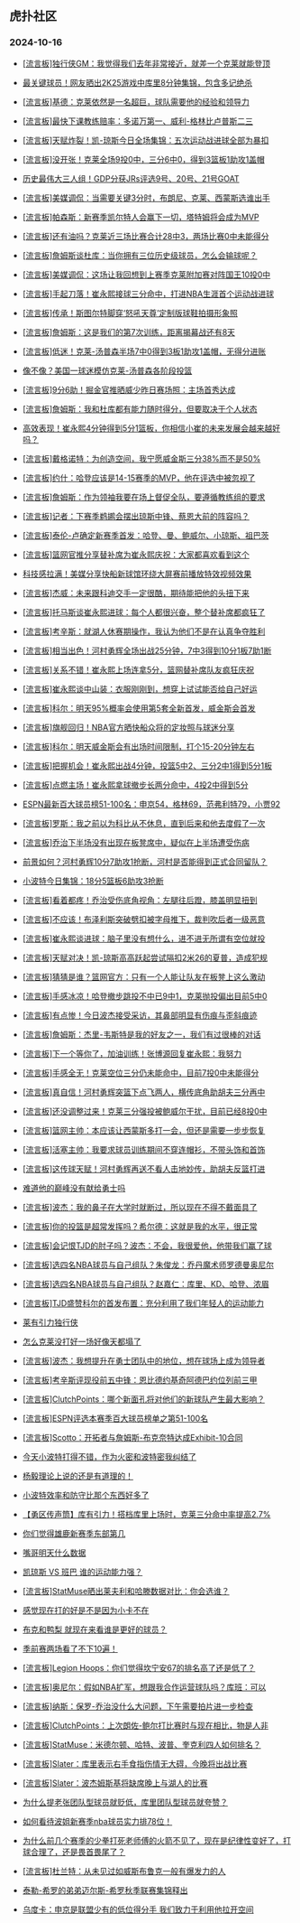 ## 虎扑社区 
### 2024-10-16

+ [[流言板]独行侠GM：我觉得我们去年非常接近，就差一个克莱就能登顶](https://bbs.hupu.com/628384636.html)

+ [最关键球员！网友晒出2K25游戏中库里8分钟集锦，包含多记绝杀](https://bbs.hupu.com/628386166.html)

+ [[流言板]基德：克莱依然是一名超巨，球队需要他的经验和领导力](https://bbs.hupu.com/628381877.html)

+ [[流言板]最快下课教练赔率：多诺万第一、威利-格林比卢普斯二三](https://bbs.hupu.com/628384718.html)

+ [[流言板]天赋炸裂！凯-琼斯今日全场集锦：五次运动战进球全部为暴扣](https://bbs.hupu.com/628379801.html)

+ [[流言板]没开张！克莱全场9投0中，三分6中0，得到3篮板1助攻1盖帽](https://bbs.hupu.com/628378090.html)

+ [历史最伟大三人组！GDP分获JRs评选9号、20号、21号GOAT](https://bbs.hupu.com/628379429.html)

+ [[流言板]美媒调侃：当需要关键3分时，布朗尼、克莱、西蒙斯选谁出手](https://bbs.hupu.com/628378860.html)

+ [[流言板]帕森斯：新赛季凯尔特人会赢下一切，塔特姆将会成为MVP](https://bbs.hupu.com/628382116.html)

+ [[流言板]还有油吗？克莱近三场比赛合计28中3，两场比赛0中未能得分](https://bbs.hupu.com/628378616.html)

+ [[流言板]詹姆斯谈杜库：当你拥有三位历史级球员，怎么会输球呢？](https://bbs.hupu.com/628380137.html)

+ [[流言板]美媒调侃：这场让我回想到上赛季克莱附加赛对阵国王10投0中](https://bbs.hupu.com/628378564.html)

+ [[流言板]手起刀落！崔永熙接球三分命中，打进NBA生涯首个运动战进球](https://bbs.hupu.com/628375478.html)

+ [[流言板]传承！斯图尔特脚穿‘怒吼天尊’定制版球鞋拍摄形象照](https://bbs.hupu.com/628381883.html)

+ [[流言板]詹姆斯：这是我们的第7次训练，距离揭幕战还有8天](https://bbs.hupu.com/628380582.html)

+ [[流言板]低迷！克莱-汤普森半场7中0得到3板1助攻1盖帽，无得分进账](https://bbs.hupu.com/628376962.html)

+ [像不像？美国一球迷模仿克莱-汤普森各阶段投篮](https://bbs.hupu.com/628386054.html)

+ [[流言板]9分6助！掘金官推晒威少昨日赛场照：主场首秀达成](https://bbs.hupu.com/628382039.html)

+ [[流言板]詹姆斯：我和杜库都有能力随时得分，但要取决于个人状态](https://bbs.hupu.com/628386448.html)

+ [高效表现！崔永熙4分钟得到5分1篮板，你相信小崔的未来发展会越来越好吗？](https://bbs.hupu.com/628377541.html)

+ [[流言板]戴格诺特：为创造空间，我宁愿威金斯三分38%而不是50%](https://bbs.hupu.com/628382653.html)

+ [[流言板]约什：哈登应该是14-15赛季的MVP，他在评选中被忽视了](https://bbs.hupu.com/628379202.html)

+ [[流言板]詹姆斯：作为领袖我要在场上督促全队，要遵循教练组的要求](https://bbs.hupu.com/628380409.html)

+ [[流言板]记者：下赛季鹈鹕会摆出琼斯中锋、蔡恩大前的阵容吗？](https://bbs.hupu.com/628386197.html)

+ [[流言板]泰伦-卢确定新赛季首发：哈登、曼、鲍威尔、小琼斯、祖巴茨](https://bbs.hupu.com/628378377.html)

+ [[流言板]篮网官推分享替补席为崔永熙庆祝：大家都喜欢看到这个](https://bbs.hupu.com/628376632.html)

+ [科技感拉满！美媒分享快船新球馆环绕大屏赛前播放特效视频效果](https://bbs.hupu.com/628378451.html)

+ [[流言板]杰威：未来跟科迪交手一定很酷，期待能把他的头扭下来](https://bbs.hupu.com/628382312.html)

+ [[流言板]托马斯谈崔永熙进球：每个人都很兴奋，整个替补席都疯狂了](https://bbs.hupu.com/628376208.html)

+ [[流言板]考辛斯：就湖人休赛期操作，我认为他们不是在认真争夺胜利](https://bbs.hupu.com/628386805.html)

+ [[流言板]相当出色！河村勇辉全场出战25分钟，7中3得到10分1板7助1断](https://bbs.hupu.com/628375153.html)

+ [[流言板]关系不错！崔永熙上场连拿5分，篮网替补席队友疯狂庆祝](https://bbs.hupu.com/628375785.html)

+ [[流言板]崔永熙谈中山装：衣服刚刚到，想穿上试试能否给自己好运](https://bbs.hupu.com/628386980.html)

+ [[流言板]科尔：明天95%概率会使用第5套全新首发，威金斯会首发](https://bbs.hupu.com/628378368.html)

+ [[流言板]旗舰回归！NBA官方晒快船众将的定妆照与球迷分享](https://bbs.hupu.com/628381967.html)

+ [[流言板]科尔：明天威金斯会有出场时间限制，打个15-20分钟左右](https://bbs.hupu.com/628386379.html)

+ [[流言板]把握机会！崔永熙出战4分钟，投篮5中2、三分2中1得到5分1板](https://bbs.hupu.com/628375548.html)

+ [[流言板]点燃主场！崔永熙拿球撤步长两分命中，4投2中得到5分](https://bbs.hupu.com/628375507.html)

+ [ESPN最新百大球员榜51-100名：申京54，格林69，范弗利特79，小贾92](https://bbs.hupu.com/628384651.html)

+ [[流言板]罗斯：我之前以为科比从不休息，直到后来和他去度假了一次](https://bbs.hupu.com/628375595.html)

+ [[流言板]乔治下半场没有出现在板凳席中，疑似在上半场遭受伤病](https://bbs.hupu.com/628375030.html)

+ [前景如何？河村勇辉10分7助攻1抢断，河村是否能得到正式合同留队？](https://bbs.hupu.com/628377324.html)

+ [小波特今日集锦：18分5篮板6助攻3抢断](https://bbs.hupu.com/628380208.html)

+ [[流言板]看着都疼！乔治受伤底角视角：左腿往后蹬，膝盖明显扭到](https://bbs.hupu.com/628375509.html)

+ [[流言板]不应该！布泽利斯突破劈扣被字母推下，裁判吹后者一级恶意](https://bbs.hupu.com/628374899.html)

+ [[流言板]崔永熙谈进球：脑子里没有想什么，进不进无所谓有空位就投](https://bbs.hupu.com/628386944.html)

+ [[流言板]天赋对决！凯-琼斯高高跃起尝试隔扣2米26的夏普，造成犯规](https://bbs.hupu.com/628377902.html)

+ [[流言板]猜猜是谁？篮网官方：只有一个人能让队友在板凳上这么激动](https://bbs.hupu.com/628376292.html)

+ [[流言板]手感冰凉！哈登撤步跳投不中已9中1，克莱抛投偏出目前5中0](https://bbs.hupu.com/628376750.html)

+ [[流言板]有点惨！今日波杰接受采访，其鼻部明显有伤痕与歪斜痕迹](https://bbs.hupu.com/628386535.html)

+ [[流言板]詹姆斯：杰里-韦斯特是我的好友之一，我们有过很棒的对话](https://bbs.hupu.com/628380225.html)

+ [[流言板]下一个等你了，加油训练！张博源回复崔永熙：我努力](https://bbs.hupu.com/628378435.html)

+ [[流言板]手感全无！克莱空位三分仍未能命中，目前7投0中未能得分](https://bbs.hupu.com/628376843.html)

+ [[流言板]真自信！河村勇辉突篮下点飞两人，横传底角助胡夫三分再中](https://bbs.hupu.com/628374851.html)

+ [[流言板]还没调整过来！克莱三分强投被鲍威尔干扰，目前已经8投0中](https://bbs.hupu.com/628377214.html)

+ [[流言板]篮网主帅：本应该让西蒙斯多打一会，但还是需要一步步恢复](https://bbs.hupu.com/628387021.html)

+ [[流言板]活塞主帅：我要求球员训练期间不穿连帽衫，不带头饰和首饰](https://bbs.hupu.com/628386868.html)

+ [[流言板]这传球天赋！河村勇辉再送不看人击地妙传，助胡夫反篮打进](https://bbs.hupu.com/628374751.html)

+ [难道他的巅峰没有献给勇士吗](https://bbs.hupu.com/628384062.html)

+ [[流言板]波杰：我的鼻子在大学时就断过，所以现在不得不戴面具了](https://bbs.hupu.com/628386875.html)

+ [[流言板]你的投篮是超常发挥吗？希尔德：这就是我的水平，很正常](https://bbs.hupu.com/628387025.html)

+ [[流言板]会记恨TJD的肘子吗？波杰：不会，我很爱他，他带我们赢了球](https://bbs.hupu.com/628387061.html)

+ [[流言板]选四名NBA球员与自己组队？朱俊龙：乔丹魔术师罗德曼奥尼尔](https://bbs.hupu.com/628387076.html)

+ [[流言板]选四名NBA球员与自己组队？赵嘉仁：库里、KD、哈登、浓眉](https://bbs.hupu.com/628387667.html)

+ [[流言板]TJD盛赞科尔的首发布置：充分利用了我们年轻人的运动能力](https://bbs.hupu.com/628387063.html)

+ [莱有引力独行侠](https://bbs.hupu.com/628386100.html)

+ [怎么克莱没打好一场好像天都塌了](https://bbs.hupu.com/628386872.html)

+ [[流言板]波杰：我想提升在勇士团队中的地位，想在球场上成为领导者](https://bbs.hupu.com/628387880.html)

+ [[流言板]考辛斯评现役前五中锋：恩比德约基奇阿德巴约位列前三甲](https://bbs.hupu.com/628387941.html)

+ [[流言板]ClutchPoints：哪个新面孔将对他们的新球队产生最大影响？](https://bbs.hupu.com/628387967.html)

+ [[流言板]ESPN评选本赛季百大球员榜单之第51-100名](https://bbs.hupu.com/628387900.html)

+ [[流言板]Scotto：开拓者与詹姆斯-布克奈特达成Exhibit-10合同](https://bbs.hupu.com/628387921.html)

+ [今天小波特打得不错，作为火密和波特密我纠结了](https://bbs.hupu.com/628387089.html)

+ [杨毅理论上说的还是有道理的！](https://bbs.hupu.com/628386917.html)

+ [小波特效率和防守比那个东西好多了](https://bbs.hupu.com/628387619.html)

+ [【勇区传声筒】库有引力！搭档库里上场时，克莱三分命中率提高2.7%](https://bbs.hupu.com/628387282.html)

+ [你们觉得雄鹿新赛季东部第几](https://bbs.hupu.com/628386812.html)

+ [嘴哥明天什么数据](https://bbs.hupu.com/628387835.html)

+ [凯琼斯 VS 班巴 谁的运动能力强？](https://bbs.hupu.com/628387827.html)

+ [[流言板]StatMuse晒出莱夫利和哈滕数据对比：你会选谁？](https://bbs.hupu.com/628387997.html)

+ [感觉现在打的好是不是因为小卡不在](https://bbs.hupu.com/628387685.html)

+ [布克和鸭梨 就现在来看谁是更好的球员？](https://bbs.hupu.com/628387654.html)

+ [季前赛两场看了不下10遍！](https://bbs.hupu.com/628387485.html)

+ [[流言板]Legion Hoops：你们觉得坎宁安67的排名高了还是低了？](https://bbs.hupu.com/628388075.html)

+ [[流言板]奥尼尔：假如NBA扩军，想跟我合作运营球队吗？库班：可以](https://bbs.hupu.com/628388149.html)

+ [[流言板]纳斯：保罗-乔治没什么大问题，下午需要拍片进一步检查](https://bbs.hupu.com/628388045.html)

+ [[流言板]ClutchPoints：上次朗佐-鲍尔打比赛时与现在相比，物是人非](https://bbs.hupu.com/628388166.html)

+ [[流言板]StatMuse：米德尔顿、哈特、波普、奎克利四人如何排名？](https://bbs.hupu.com/628388225.html)

+ [[流言板]Slater：库里表示右手食指伤情无大碍，今晚将出战比赛](https://bbs.hupu.com/628388207.html)

+ [[流言板]Slater：波杰姆斯基将缺席晚上与湖人的比赛](https://bbs.hupu.com/628388178.html)

+ [为什么提老张团队型球员就贬低，库里团队型球员就夸赞？](https://bbs.hupu.com/628388031.html)

+ [如何看待波姐新赛季nba球员实力排78位！](https://bbs.hupu.com/628387950.html)

+ [为什么前几个赛季的少拳打死老师傅的火箭不见了，现在是纪律性变好了，打球合理了，还是畏首畏尾了？](https://bbs.hupu.com/628386633.html)

+ [[流言板]杜兰特：从未见过如威斯布鲁克一般有爆发力的人](https://bbs.hupu.com/628388319.html)

+ [泰勒-希罗的弟弟迈尔斯-希罗秋季联赛集锦释出](https://bbs.hupu.com/628388329.html)

+ [乌度卡：申京是联盟少有的低位得分手 我们致力于利用他拉开空间](https://bbs.hupu.com/628387851.html)

